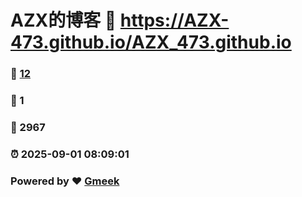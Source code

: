 # AZX的博客 :link: https://AZX-473.github.io/AZX_473.github.io 
### :page_facing_up: [12](https://AZX-473.github.io/AZX_473.github.io/tag.html) 
### :speech_balloon: 1 
### :hibiscus: 2967 
### :alarm_clock: 2025-09-01 08:09:01 
### Powered by :heart: [Gmeek](https://github.com/Meekdai/Gmeek)
